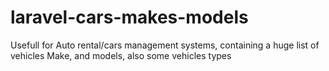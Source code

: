 # laravel-cars-makes-models
Usefull for Auto rental/cars management systems, containing a huge list of vehicles Make, and models, also some vehicles types
